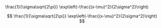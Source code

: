 \frac{1}{\sigma\sqrt{2\pi}}
   \exp\left(-\frac{(x-\mu)^2}{2\sigma^2}\right)
   
$$ \frac{1}{\sigma\sqrt{2\pi}}
   \exp\left(-\frac{(x-\mu)^2}{2\sigma^2}\right) $$